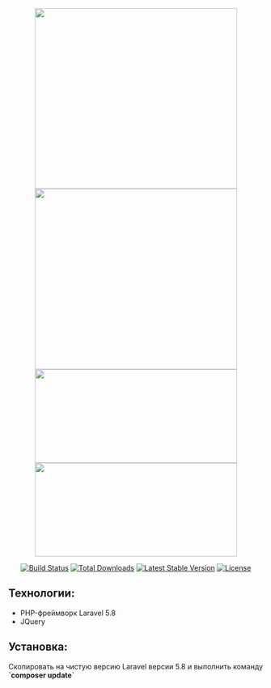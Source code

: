 <p align="center">
    <img src="https://lee-web.online/public/assets/promo_github/index2.jpg" width="400" height="357">
        <img src="https://lee-web.online/public/assets/promo_github/video2.jpg" width="400" height="357">
    <img src="https://lee-web.online/public/assets/promo_github/profile2.jpg" width="400" height="185">
    <img src="https://lee-web.online/public/assets/promo_github/slider2.jpg" width="400" height="185">
</p>

<p align="center">
<a href="https://travis-ci.org/laravel/framework"><img src="https://travis-ci.org/laravel/framework.svg" alt="Build Status"></a>
<a href="https://packagist.org/packages/laravel/framework"><img src="https://poser.pugx.org/laravel/framework/d/total.svg" alt="Total Downloads"></a>
<a href="https://packagist.org/packages/laravel/framework"><img src="https://poser.pugx.org/laravel/framework/v/stable.svg" alt="Latest Stable Version"></a>
<a href="https://packagist.org/packages/laravel/framework"><img src="https://poser.pugx.org/laravel/framework/license.svg" alt="License"></a>
</p>

## Технологии:
<ul>
<li>PHP-фреймворк Laravel 5.8</li>
<li>JQuery</li>
</ul>

## Установка:
<p>Скопировать на чистую версию Laravel версии 5.8 и выполнить команду <b>`composer update`</b></p>
